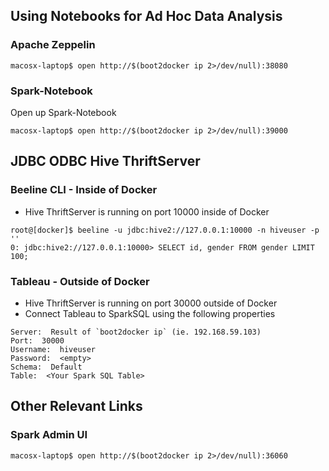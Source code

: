 ## Using Notebooks for Ad Hoc Data Analysis

### Apache Zeppelin
```
macosx-laptop$ open http://$(boot2docker ip 2>/dev/null):38080
```

### Spark-Notebook
Open up Spark-Notebook
```
macosx-laptop$ open http://$(boot2docker ip 2>/dev/null):39000
```

## JDBC ODBC Hive ThriftServer
### Beeline CLI - Inside of Docker
* Hive ThriftServer is running on port 10000 inside of Docker
```
root@[docker]$ beeline -u jdbc:hive2://127.0.0.1:10000 -n hiveuser -p ''
0: jdbc:hive2://127.0.0.1:10000> SELECT id, gender FROM gender LIMIT 100;
```

### Tableau - Outside of Docker
* Hive ThriftServer is running on port 30000 outside of Docker
* Connect Tableau to SparkSQL using the following properties
```
Server:  Result of `boot2docker ip` (ie. 192.168.59.103)
Port:  30000
Username:  hiveuser
Password:  <empty>
Schema:  Default
Table:  <Your Spark SQL Table> 
```

## Other Relevant Links
### Spark Admin UI
```
macosx-laptop$ open http://$(boot2docker ip 2>/dev/null):36060
```

